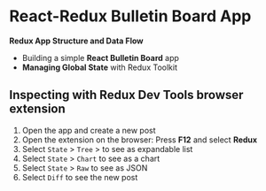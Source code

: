 # React-Redux Bulletin Board App

**Redux App Structure and Data Flow** 
- Building a simple **React Bulletin Board** app
- **Managing Global State** with Redux Toolkit

## Inspecting with Redux Dev Tools browser extension

1. Open the app and create a new post
2. Open the extension on the browser: Press **F12** and select **Redux**
3. Select `State` > `Tree` > to see as expandable list
4. Select `State` > `Chart` to see as a chart
5. Select `State` > `Raw` to see as JSON
6. Select `Diff` to see the new post